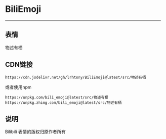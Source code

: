 # BiliEmoji
---
## 表情
物述有栖
## CDN链接
```
https://cdn.jsdelivr.net/gh/lrhtony/BiliEmoji@latest/src/物述有栖
```
或者使用npm
```
https://unpkg.com/bili_emoji@latest/src/物述有栖
https://unpkg.zhimg.com/bili_emoji@latest/src/物述有栖
```
## 说明
Bilibili 表情的版权归原作者所有
